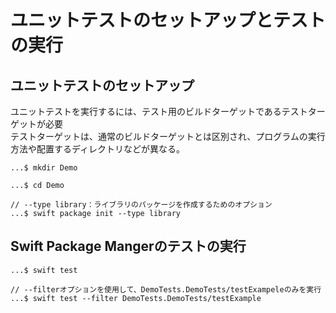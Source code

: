 # ユニットテストのセットアップとテストの実行

## ユニットテストのセットアップ
ユニットテストを実行するには、テスト用のビルドターゲットであるテストターゲットが必要  
テストターゲットは、通常のビルドターゲットとは区別され、プログラムの実行方法や配置するディレクトリなどが異なる。  

```
...$ mkdir Demo

...$ cd Demo

// --type library：ライブラリのパッケージを作成するためのオプション
...$ swift package init --type library
```

## Swift Package Mangerのテストの実行
```
...$ swift test
```

```
// --filterオプションを使用して、DemoTests.DemoTests/testExampeleのみを実行
...$ swift test --filter DemoTests.DemoTests/testExample
```
